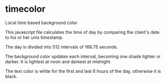 timecolor
=========
Local time based background color


This javascript file calculates the time of day by comparing the client's date to his or her unix timestamp.

The day is divided into 512 intervals of 168.75 seconds. 

The background color updates each interval, becoming one shade lighter or darker. 
It is lightest at noon and darkest at midnight.

The text color is white for the first and last 6 hours of the day, otherwise it is black.
